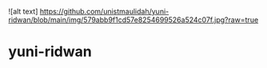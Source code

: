 ![alt text] https://github.com/unistmaulidah/yuni-ridwan/blob/main/img/579abb9f1cd57e8254699526a524c07f.jpg?raw=true
# yuni-ridwan

